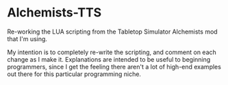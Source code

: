 # Alchemists-TTS
Re-working the LUA scripting from the Tabletop Simulator Alchemists mod that I'm using.

My intention is to completely re-write the scripting, and comment on each change as I make it.
Explanations are intended to be useful to beginning programmers, since I get the feeling there aren't a lot of high-end examples out there for this particular programming niche.

